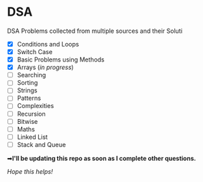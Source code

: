 # DSA
DSA Problems collected from multiple sources and their Soluti
- [x] Conditions and Loops
- [x] Switch Case
- [x] Basic Problems using Methods
- [x] Arrays (*in progress*)
- [ ] Searching
- [ ] Sorting 
- [ ] Strings
- [ ] Patterns
- [ ] Complexities
- [ ] Recursion
- [ ] Bitwise
- [ ] Maths
- [ ] Linked List
- [ ] Stack and Queue

➡**I'll be updating this repo as soon as I complete other questions.**

*Hope this helps!*

